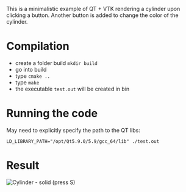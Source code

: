 This is a minimalistic example of QT + VTK rendering a cylinder upon clicking a button. Another button is added to change the color of the cylinder.

# Compilation
- create a folder build `mkdir build`
- go into build
- type `cmake ..`
- type `make`
- the executable `test.out` will be created in bin

# Running the code

May need to explicitly specify the path to the QT libs:

```LD_LIBRARY_PATH="/opt/Qt5.9.0/5.9/gcc_64/lib" ./test.out```


# Result
![Cylinder - solid (press S)](figures/screenshot.png)

